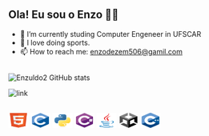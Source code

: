 ## Ola! Eu sou o Enzo 👋😊


- 🌱 I’m currently studing Computer Engeneer in UFSCAR
- 🏃 I love doing sports.
- 📫 How to reach me: enzodezem506@gamil.com

##
![Enzuldo2 GitHub stats](https://github-readme-stats.vercel.app/api?username=Enzuldo2&show_icons=true&theme=tokyonight)


![link](https://github-readme-stats.vercel.app/api/top-langs/?username=Enzuldo2&theme=blue-green)


<div style="display: inline_block"><br>
  <img align="center" alt="Enzo-HTML" height="30" width="40" src="https://raw.githubusercontent.com/devicons/devicon/master/icons/html5/html5-original.svg">
  <img align="center" alt="Enzo C" height="30" width="40" src="https://raw.githubusercontent.com/devicons/devicon/master/icons/c/c-original.svg">
  <img align="center" alt="Enzo-Python" height="30" width="40" src="https://raw.githubusercontent.com/devicons/devicon/master/icons/python/python-original.svg">
  <img align="center" alt="Enzo-Csharp" height="30" width="40" src="https://raw.githubusercontent.com/devicons/devicon/master/icons/csharp/csharp-original.svg">
  <img align="center" alt="Enzo-Java" height="30" width="40" src="https://raw.githubusercontent.com/devicons/devicon/master/icons/java/java-original.svg">
  <img align="center" alt="Enzo-Unity" height="30" width="40" src="https://raw.githubusercontent.com/devicons/devicon/master/icons/unity/unity-original.svg">
  <img align="center" alt="Enzo-c++" height="30" width="40" src="https://raw.githubusercontent.com/devicons/devicon/master/icons/cplusplus/cplusplus-original.svg">
</div>
